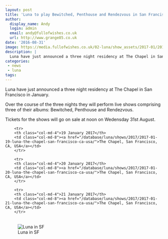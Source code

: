 ```yaml
---
layout: post
title: 'Luna to play Bewitched, Penthouse and Rendezvous in San Francisco in January 2017'
author:
  display_name: Andy
  login: admin
  email: andy@fullofwishes.co.uk
  url: http://www.grange85.co.uk
date: '2016-08-31'
image: https://media.fullofwishes.co.uk/02-luna/show_assets/2017-01/2017-01-luna-chapel-sf-poster.jpg
description: |
  Luna have just announced a three night residency at The Chapel in San Francisco in January where they will play three of their albums in full.
categories:
 - news
 - luna
tags:
---
```

<p class="lead">Luna have just announced a three night residency at The Chapel in San Francisco in January.</p>

<p>Over the course of the three nights they will perform live shows comprising three of their albums: Bewitched, Penthouse and Rendezvous.</p>

<p>Tickets for the shows will go on sale at noon on Wedensday 31st August.</p>

<table class="table table-striped">

        <tr>
        <th class="col-md-4">19 January 2017</th>
        <td class="col-md-8"><a href="/database/luna/shows/2017/2017-01-19-luna-the-chapel-san-francisco-ca-usa/">The Chapel, San Francisco, CA, USA</a></td>
        </tr>

        <tr>
        <th class="col-md-4">20 January 2017</th>
        <td class="col-md-8"><a href="/database/luna/shows/2017/2017-01-20-luna-the-chapel-san-francisco-ca-usa/">The Chapel, San Francisco, CA, USA</a></td>
        </tr>

        <tr>
        <th class="col-md-4">21 January 2017</th>
        <td class="col-md-8"><a href="/database/luna/shows/2017/2017-01-21-luna-the-chapel-san-francisco-ca-usa/">The Chapel, San Francisco, CA, USA</a></td>
        </tr>

</table>

<figure class="caption aligncenter"><img src="https://media.fullofwishes.co.uk/02-luna/show_assets/2017-01/2017-01-luna-chapel-sf-poster.jpg" alt="Luna in SF" /><figcaption class="caption-text">Luna in SF</figcaption></figure>
